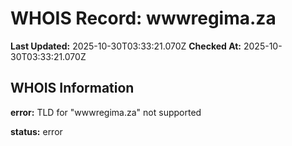 # WHOIS Record: wwwregima.za

**Last Updated:** 2025-10-30T03:33:21.070Z
**Checked At:** 2025-10-30T03:33:21.070Z

## WHOIS Information

**error:** TLD for "wwwregima.za" not supported

**status:** error

